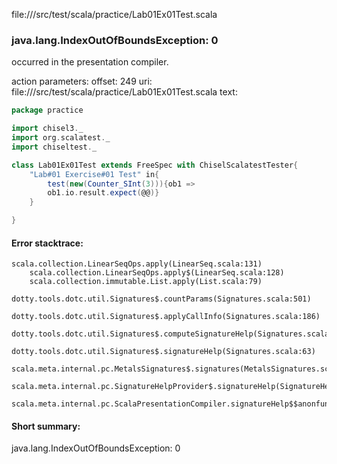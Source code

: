 file://<WORKSPACE>/src/test/scala/practice/Lab01Ex01Test.scala
### java.lang.IndexOutOfBoundsException: 0

occurred in the presentation compiler.

action parameters:
offset: 249
uri: file://<WORKSPACE>/src/test/scala/practice/Lab01Ex01Test.scala
text:
```scala
package practice

import chisel3._
import org.scalatest._
import chiseltest._

class Lab01Ex01Test extends FreeSpec with ChiselScalatestTester{
    "Lab#01 Exercise#01 Test" in{
        test(new(Counter_SInt(3))){ob1 =>
        ob1.io.result.expect(@@)}
    }

} 

```



#### Error stacktrace:

```
scala.collection.LinearSeqOps.apply(LinearSeq.scala:131)
	scala.collection.LinearSeqOps.apply$(LinearSeq.scala:128)
	scala.collection.immutable.List.apply(List.scala:79)
	dotty.tools.dotc.util.Signatures$.countParams(Signatures.scala:501)
	dotty.tools.dotc.util.Signatures$.applyCallInfo(Signatures.scala:186)
	dotty.tools.dotc.util.Signatures$.computeSignatureHelp(Signatures.scala:94)
	dotty.tools.dotc.util.Signatures$.signatureHelp(Signatures.scala:63)
	scala.meta.internal.pc.MetalsSignatures$.signatures(MetalsSignatures.scala:17)
	scala.meta.internal.pc.SignatureHelpProvider$.signatureHelp(SignatureHelpProvider.scala:51)
	scala.meta.internal.pc.ScalaPresentationCompiler.signatureHelp$$anonfun$1(ScalaPresentationCompiler.scala:375)
```
#### Short summary: 

java.lang.IndexOutOfBoundsException: 0